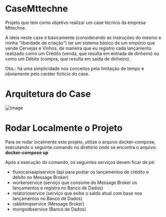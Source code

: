 # CaseMttechne
Projeto que tem como objetivo realizar um case técnico da empresa Mttechne. 

A ideia neste case é basicamente (considerando as instruções do mesmo e minha "liberdade de criação") ter um sistema básico de um empório que vende Cervejas e Vinhos, de maneira que eu registro cada lançamento realizado como um Crédito (venda, que resulta em entrada de dinheiro) ou como um Débito (compra, que resulta em saída de dinheiro).

Obs.: há uma simplicidade nos conceitos pela limitação de tempo e obviamente pelo caráter fictício do case. 


# Arquitetura do Case
![image](https://github.com/IgorCavalcantiCianniPrado/CaseMttechne/assets/86272097/fa2e5b41-3634-409c-b825-7d152d146199)


# Rodar Localmente o Projeto
Para se rodar localmente este projeto, utilize o arquivo docker-compose, executando o seguinte comando no diretório onde se encontra o arquivo:
**docker-compose up**

Após a execução do comando, os seguintes serviços devem ficar de pé:
- fluxocaixaapiservice (api para postar os lançamentos de crédito e débito no Message Broker)
- workerservice (serviço que consome do Message Broker os lançamentos e registra no Banco de Dados)
- relatorioservice (serviço que exibe o saldo atual com base nos lançamentos no Banco de Dados)
- rabbitmqservice (Message Broker)
- mongodbservice (Banco de Dados)
